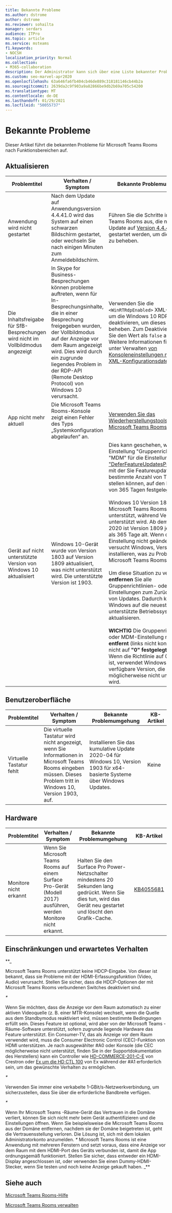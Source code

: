 ```yaml
---
title: Bekannte Probleme
ms.author: dstrome
author: dstrome
ms.reviewer: sohailta
manager: serdars
audience: ITPro
ms.topic: article
ms.service: msteams
f1.keywords:
- NOCSH
localization_priority: Normal
ms.collection:
- M365-collaboration
description: Der Administrator kann sich über eine Liste bekannter Probleme für Microsoft Teams-Räume informieren, einschließlich Update, Benutzeroberfläche, Hardware, Einschränkungen und erwartetem Verhalten.
ms.custom: seo-marvel-apr2020
ms.openlocfilehash: 63a646fa6fb404cb46de889c318181146cb44b2a
ms.sourcegitcommit: 2639da2c9f903a9a82866be9db2b69a705c54200
ms.translationtype: MT
ms.contentlocale: de-DE
ms.lasthandoff: 01/29/2021
ms.locfileid: "50055737"
---
```

# <a name="known-issues"></a>Bekannte Probleme 
 
Dieser Artikel führt die bekannten Probleme für Microsoft Teams Rooms nach Funktionsbereichen auf.
<!-- If we get word that one of these issues no longer applies, contact meerak@microsoft.com or msmets@microsoft.com and let them know to EoL the corresponding KB  -->

<a name="update"> </a>  
## <a name="update"></a>Aktualisieren 

| Problemtitel |  Verhalten \/ Symptom | Bekannte Problemumgehung | KB-Artikel |
|  ---        |      ---             |   ---            | --- |
| Anwendung wird nicht gestartet |  Nach dem Update auf Anwendungsversion 4.4.41.0 wird das System auf einen schwarzen Bildschirm gestartet, oder wechseln Sie nach einigen Minuten zum Anmeldebildschirm. | Führen Sie die Schritte in microsoft Teams Rooms aus, die nach dem Update auf [Version 4.4.41.0](https://docs.microsoft.com/microsoftteams/troubleshoot/teams-administration/teams-rooms-app-wont-start-after-update) nicht gestartet werden, um dieses Problem zu beheben.  | Keine |
|  Die Inhaltsfreigabe für SfB-Besprechungen wird nicht im Vollbildmodus angezeigt         |    In Skype for Business-Besprechungen können probleme auftreten, wenn für In-Besprechungsinhalte, die in einer Besprechung freigegeben wurden, der Vollbildmodus auf der Anzeige vor dem Raum angezeigt wird. Dies wird durch ein zugrunde liegendes Problem in der RDP-API (Remote Desktop Protocol) von Windows 10 verursacht. | Verwenden Sie die `<WinRTRdpEnabled>` XML-Einstellung, um die Windows 10 RDP-API zu deaktivieren, um dieses Problem zu beheben. Zum Deaktivieren müssen Sie den Wert als `false` angeben. Weitere Informationen finden Sie unter Verwalten [von Konsoleneinstellungen mit einer XML-Konfigurationsdatei.](xml-config-file.md#manage-console-settings-with-an-xml-configuration-file) | Keine |
|  App nicht mehr aktuell         |    Die Microsoft Teams Rooms-Konsole zeigt einen Fehler des Typs „Systemkonfiguration abgelaufen“ an.                |   [Verwenden Sie das Wiederherstellungstools für Microsoft Teams Rooms](recovery-tool.md)             |  Keine |
|  Gerät auf nicht unterstützte Version von Windows 10 aktualisiert   |    Windows 10-Gerät wurde von Version 1803 auf Version 1809 aktualisiert, was nicht unterstützt wird. Die unterstützte Version ist 1903. |   Dies kann geschehen, wenn die Einstellung "Gruppenrichtlinie" oder "MDM" für die Einstellung ["DeferFeatureUpdatesPeriodinDays",](https://docs.microsoft.com/windows/deployment/update/waas-configure-wufb) mit der Sie Featureupdates für eine bestimmte Anzahl von Tagen zurück stellen können, auf den Höchstwert von 365 Tagen festgelegt ist. <br><br> Windows 10 Version 1809 wird von Microsoft Teams Rooms nicht unterstützt, während Version 1903 unterstützt wird. Ab dem 27. März 2020 ist Version 1809 jedoch mehr als 365 Tage alt. Wenn diese Einstellung nicht geändert wird, versucht Windows, Version 1809 zu installieren, was zu Problemen mit Microsoft Teams Rooms führen kann.<br><br>Um diese Situation zu vermeiden, **entfernen** Sie alle Gruppenrichtlinien- oder MDM-Einstellungen zum Zurückdringen von Updates. Dadurch kann Windows auf die neueste, unterstützte Betriebssystemversion aktualisieren. <br><br>**WICHTIG** Die Gruppenrichtlinie- oder MDM-Einstellung muss **entfernt** (links nicht konfiguriert) und nicht auf **"0" festgelegt werden.** Wenn die Richtlinie auf 0 festgelegt ist, verwendet Windows die neueste verfügbare Version, die möglicherweise nicht unterstützt wird. |  Keine |



<a name="OS-conflicts"> </a>  
## <a name="user-interface"></a>Benutzeroberfläche 

| Problemtitel |  Verhalten \/ Symptom | Bekannte Problemumgehung | KB-Artikel |
|  ---        |      ---             |   ---            | --- |
|Virtuelle Tastatur fehlt   | Die virtuelle Tastatur wird nicht angezeigt, wenn Sie Informationen in Microsoft Teams Rooms eingeben müssen. Dieses Problem tritt in Windows 10, Version 1903, auf. | Installieren Sie das kumulative Update 2020-04 für Windows 10, Version 1903 für x64-basierte Systeme über Windows Updates.  | Keine | 

<a name="Hardware"> </a>  
## <a name="hardware"></a>Hardware

| Problemtitel |  Verhalten \/ Symptom | Bekannte Problemumgehung | KB-Artikel |
|  ---        |      ---             |   ---            |   --- |
| Monitore nicht erkannt | Wenn Sie Microsoft Teams Rooms auf einem Surface Pro-Gerät (Modell 2017) ausführen, werden Monitore nicht erkannt. |  Halten Sie den Surface Pro Power-Netzschalter mindestens 20 Sekunden lang gedrückt. Wenn Sie dies tun, wird das Gerät neu gestartet und löscht den Grafik-Cache. |[KB4055681](https://support.microsoft.com/help/4055681/monitors-are-not-detected-when-you-run-skype-room-systems-on-a-surface)       | 

<a name="Limits"> </a>
## <a name="limitations-and-expected-behaviors"></a>Einschränkungen und erwartetes Verhalten

**_

Microsoft Teams Rooms unterstützt keine HDCP-Eingabe. Von dieser ist bekannt, dass sie Probleme mit der HDMI-Erfassungsfunktion (Video, Audio) verursacht. Stellen Sie sicher, dass die HDCP-Optionen der mit Microsoft Teams Rooms verbundenen Switches deaktiviert sind. 

_*_

Wenn Sie möchten, dass die Anzeige vor dem Raum automatisch zu einer aktiven Videoquelle (z. B. einer MTR-Konsole) wechselt, wenn die Quelle aus dem Standbymodus reaktiviert wird, müssen bestimmte Bedingungen erfüllt sein. Dieses Feature ist optional, wird aber von der Microsoft Teams -Räume-Software unterstützt, sofern zugrunde liegende Hardware das Feature unterstützt. Ein Consumer-TV, das als Anzeige vor dem Raum verwendet wird, muss die Consumer Electronic Control (CEC)-Funktion von HDMI unterstützen.  Je nach ausgewählter #A0 oder Konsole (die CEC möglicherweise nicht unterstützt, finden Sie in der Supportdokumentation des Herstellers) kann ein Controller wie [HD-COMMERCE-201-C-E](https://www.crestron.com/Products/Video/HDMI-Solutions/HDMI-Extenders/HD-RX-201-C-E) von Crestron oder [Ex um die HD CTL 100](https://www.extron.com/article/hdctl100ad) von Ex während der #A1 erforderlich sein, um das gewünschte Verhalten zu ermöglichen. 

_*_

Verwenden Sie immer eine verkabelte 1-GBit/s-Netzwerkverbindung, um sicherzustellen, dass Sie über die erforderliche Bandbreite verfügen. 

_*_

Wenn Ihr Microsoft Teams -Räume-Gerät das Vertrauen in die Domäne verliert, können Sie sich nicht mehr beim Gerät authentifizieren und die Einstellungen öffnen. Wenn Sie beispielsweise die Microsoft Teams Rooms aus der Domäne entfernen, nachdem sie der Domäne beigetreten ist, geht die Vertrauensstellung verloren. Die Lösung ist, sich mit dem lokalen Administratorkonto anzumelden. 
_*_ Microsoft Teams Rooms ist eine Anwendung mit mehreren Fenstern und setzt voraus, dass eine Anzeige vor dem Raum mit dem HDMI-Port des Geräts verbunden ist, damit die App ordnungsgemäß funktioniert. Stellen Sie sicher, dass entweder ein HDMI-Display angeschlossen ist, oder verwenden Sie einen Dummy-HDMI-Stecker, wenn Sie testen und noch keine Anzeige gekauft haben.
_** <a name="See"> </a>  
## <a name="see-also"></a>Siehe auch

[Microsoft Teams Rooms-Hilfe](https://support.office.com/article/Skype-Room-Systems-version-2-help-e667f40e-5aab-40c1-bd68-611fe0002ba2)

[Microsoft Teams Rooms verwalten](rooms-manage.md)

